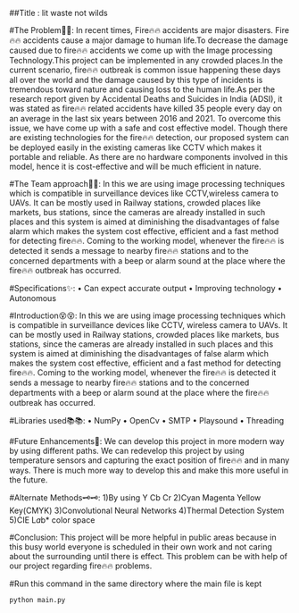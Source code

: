 ##Title : lit waste not wilds

#The Problem🚩🚩:
In recent times, Fire🔥🔥 accidents are major disasters. Fire🔥🔥 accidents cause a major damage to human life.To decrease the damage caused due to fire🔥🔥 accidents we come up with the Image processing Technology.This project can be implemented in any crowded places.In the current scenario, fire🔥🔥 outbreak is common issue happening these days all over the world and the damage caused by this type of incidents is tremendous toward nature and causing loss to the human life.As per the research report given by Accidental Deaths and Suicides in India (ADSI), it was stated as fire🔥🔥 related accidents have killed 35 people every day on an average in the last six years between 2016 and 2021. To overcome this issue, we have come up with a safe and cost effective model. Though there are existing technologies for the fire🔥🔥 detection, our proposed system can be deployed easily in the existing cameras like CCTV which makes it portable and reliable. As there are no hardware components involved in this model, hence it is cost-effective and will be much efficient in nature.

#The Team approach🙌🙌:
In this we are using image processing techniques which is compatible in surveillance devices like CCTV,wireless camera to UAVs. It can be mostly used in Railway stations, crowded places like markets, bus stations, since the cameras are already installed in such places and this system is aimed at diminishing the disadvantages of false alarm which makes the system cost effective, efficient and a fast method for detecting fire🔥🔥. Coming to the working model, whenever the fire🔥🔥 is detected it sends a message to nearby fire🔥🔥 stations and to the concerned departments with a beep or alarm sound at the place where the fire🔥🔥 outbreak has occurred.

#Specifications✨:
• Can expect accurate output
• Improving technology
• Autonomous

#Introduction😵😵:
In this we are using image processing techniques which is compatible in surveillance devices like CCTV, wireless camera to UAVs. It can be mostly used in Railway stations, crowded places like markets, bus stations, since the cameras are already installed in such places and this system is aimed at diminishing the disadvantages of false alarm which makes the system cost effective, efficient and a fast method for detecting fire🔥🔥. Coming to the working model, whenever the fire🔥🔥 is detected it sends a 
message to nearby fire🔥🔥 stations and to the concerned departments with a beep or alarm sound at the place where the fire🔥🔥 outbreak has occurred.

#Libraries used📚📚:
• NumPy
• OpenCv
• SMTP 
• Playsound
• Threading

#Future Enhancements🔮:
We can develop this project in more modern way by using different paths. We can redevelop this project by using temperature sensors and capturing 
the exact position of fire🔥🔥 and in many ways. There is much more way to develop this and make this more useful in the future.

#Alternate Methods🗝️🗝️:
1)By using Y Cb Cr
2)Cyan Magenta Yellow Key(CMYK)
3)Convolutional Neural Networks
4)Thermal Detection System
5)CIE L*a*b* color space


#Conclusion:
This project will be more helpful in public areas because in this busy world everyone is scheduled in their own work and not caring about the 
surrounding until there is effect. This problem can be with help of our project regarding fire🔥🔥 problems.

#Run this command in the same directory where the main file is kept
```
python main.py
```
